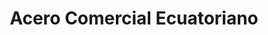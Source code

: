 ---
title: "Acero Comercial Ecuatoriano"
url: /guayaquil/acero-comercial-ecuatoriano/
shop: Baustoffe
---